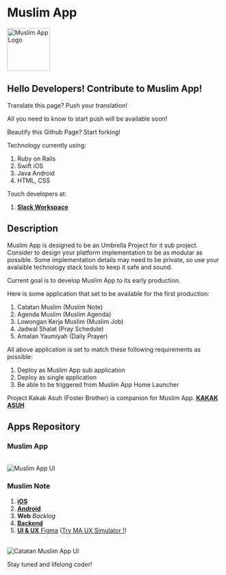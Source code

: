 # Muslim App

<img src="https://avatars1.githubusercontent.com/u/45206556?s=400&u=66a258d727c291507c0c7213e483306dbc2919b1&v=4" 
     alt="Muslim App Logo" 
     height="100" 
     width="100">

## Hello Developers! Contribute to Muslim App!

Translate this page? Push your translation!

All you need to know to start push will be available soon!

Beautify this Github Page? Start forking!

Technology currently using:
1. Ruby on Rails
2. Swift iOS
3. Java Android
4. HTML, CSS

Touch developers at:
 1. [**Slack Workspace**](https://muslimapp.slack.com)

## Description

Muslim App is designed to be an Umbrella Project for it sub project. Consider to design your platform implementation to be as modular as possible. Some implementation details may need to be private, so use your avalaible technology stack tools to keep it safe and sound.

Current goal is to develop Muslim App to its early production.

Here is some application that set to be available for the first production:

1. Catatan Muslim (Muslim Note)
2. Agenda Muslim (Muslim Agenda)
3. Lowongan Kerja Muslim (Muslim Job)
4. Jadwal Shalat (Pray Schedule)
5. Amalan Yaumiyah (Daily Prayer)

All above application is set to match these following requirements as possible:
1. Deploy as Muslim App sub application 
2. Deploy as single application
3. Be able to be triggered from Muslim App Home Launcher

Project Kakak Asuh (Foster Brother) is companion for Muslim App.
[**KAKAK ASUH**](https://github.com/ma-pp/ma2018kakakasuh_rn)


## Apps Repository
### Muslim App
<br/>
<img src="https://i.ibb.co/5Mn8sLT/master.png" 
     alt="Muslim App UI">
     
### Muslim Note
1. [**iOS**](https://github.com/ma-pp/ma2018_ios)
2. [**Android**](https://github.com/ma-pp/ma2018_android)
3. **Web** _Backlog_
4. [**Backend**](https://github.com/ma-pp/ma2018note_rails)
5. [**UI & UX** Figma](https://www.figma.com/file/QMtFwOMcZ4mEBRHs3oT9FWUe/muslim-apps-android) ([Try MA UX Simulator !](https://www.figma.com/proto/QMtFwOMcZ4mEBRHs3oT9FWUe/muslim-apps-android?node-id=0%3A1&scaling=contain&redirected=1))
<br/>
<img src="https://i.ibb.co/cN7n5T1/master.png" 
     alt="Catatan Muslim App UI">

Stay tuned and lifelong coder!

